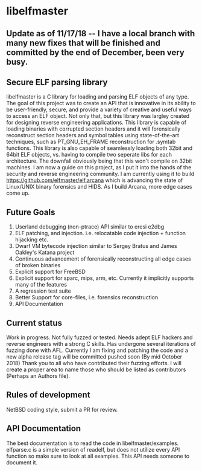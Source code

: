 # libelfmaster
## Update as of 11/17/18 -- I have a local branch with many new fixes that will be finished and committed by the end of December, been very busy.

## Secure ELF parsing library

libelfmaster is a C library for loading and parsing ELF objects
of any type. The goal of this project was to create an API that
is innovative in its ability to be user-friendly, secure, and
provide a variety of creative and useful ways to access an ELF
object. Not only that, but this library was largley created for
designing reverse engineering applications. This library is capable
of loading binaries with corrupted section headers and it will forensically
reconstruct section headers and symbol tables using state-of-the-art
techniques, such as PT_GNU_EH_FRAME reconstruction for .symtab functions.
This library is also capable of seamlessly loading both 32bit and 64bit
ELF objects, vs. having to compile  two seperate libs for each
architecture. The downfall obviously being that this won't compile on
32bit machines. I am now a guide on this project, as I put it into
the hands of the security and reverse engineering community. I am
currently using it to build https://github.com/elfmaster/elf.arcana
which is advancing the state of Linux/UNIX binary forensics and HIDS.
As I build Arcana, more edge cases come up.


## Future Goals

1. Userland debugging (non-ptrace) API similar to eresi e2dbg
2. ELF patching, and injection. i.e. relocatable code injection + function hijacking etc.
3. Dwarf VM bytecode injection similar to Sergey Bratus and James Oakley's Katana project
4. Continuous advancement of forensically reconstructing all edge cases of broken binaries
5. Explicit support for FreeBSD
6. Explicit support for sparc, mips, arm, etc. Currently it implicitly supports many of the features
7. A regression test suite
8. Better Support for core-files, i.e. forensics reconstruction
9. API Documentation

## Current status

Work in progress. Not fully fuzzed or tested. Needs adept ELF hackers
and reverse engineers with a strong C skills. Has undergone several iterations
of fuzzing done with AFL. Currently I am fixing and patching the code and a new
alpha release tag will be committed pushed soon (By mid October 2018)
Thank you to all who have contributed their fuzzing efforts. I will create a
proper area to name those who should be listed as contributors (Perhaps an Authors file).


## Rules of development

NetBSD coding style, submit a PR for review.

## API Documentation

The best documentation is to read the code in libelfmaster/examples.
elfparse.c is a simple version of readelf, but does not utilize every
API function so make sure to look at all examples. This API needs someone
to document it. 

